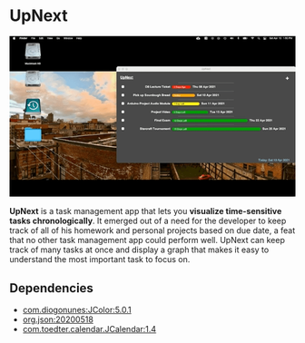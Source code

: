# UpNext

[![UpNext Video](https://raw.githubusercontent.com/silviu-toderita/UpNext/main/docs/video_prev.gif)](http://www.youtube.com/watch?v=LN5kQfPAD8w "UpNext - A Chronological Task Management App")

**UpNext** is a task management app that lets you **visualize time-sensitive tasks chronologically**. It emerged out of a need for the developer to keep track of all of his homework and personal projects based on due date, a feat that no other task management app could perform well. UpNext can keep track of many tasks at once and display a graph that makes it easy to understand the most important task to focus on.

## Dependencies

- [com.diogonunes:JColor:5.0.1](https://github.com/dialex/JColor)
- [org.json:20200518](https://github.com/stleary/JSON-java)
- [com.toedter.calendar.JCalendar:1.4](https://toedter.com/jcalendar/)
